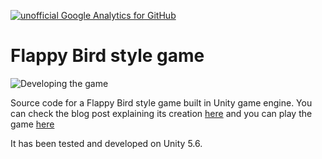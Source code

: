 [![unofficial Google Analytics for GitHub](https://gaforgithub.azurewebsites.net/api?repo=FlappyBirdStyleGame)](https://github.com/dgkanatsios/gaforgithub)

# Flappy Bird style game

![Developing the game](https://dgkanatsios.files.wordpress.com/2014/07/image_0d2036fe.png)

Source code for a Flappy Bird style game built in Unity game engine. You can check the blog post explaining its creation [here](http://dgkanatsios.com/2014/07/02/a-flappy-bird-clone-in-unity-source-code-included-3/) and you can play the game [here](http://unitysamples.azurewebsites.net/flappybirdclone.html)

It has been tested and developed on Unity 5.6.
